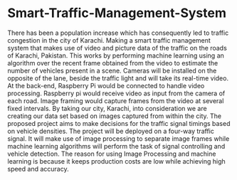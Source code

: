 # Smart-Traffic-Management-System
There has been a population increase which has consequently led to traffic congestion in the city of Karachi. Making a smart traffic management system that makes use of video and picture data of the traffic on the roads of Karachi, Pakistan.   This works by performing machine learning using an algorithm over the recent frame obtained from the video to estimate the number of vehicles present in a scene. Cameras will be installed on the opposite of the lane, beside the traffic light and will take its real-time video. At the back-end, Raspberry Pi would be connected to handle video processing. Raspberry pi would receive video as input from the camera of each road. Image framing would capture frames from the video at several fixed intervals. By taking our city, Karachi, into consideration we are creating our data set based on images captured from within the city. The proposed project aims to make decisions for the traffic signal timings based on vehicle densities. The project will be deployed on a four-way traffic signal.   It will make use of image processing to separate image frames while machine learning algorithms will perform the task of signal controlling and vehicle detection. The reason for using Image Processing and machine learning is because it keeps production costs are low while achieving high speed and accuracy.
